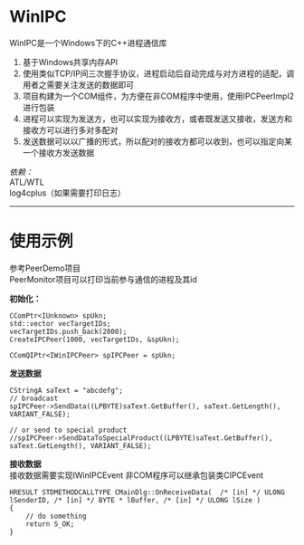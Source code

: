 # WinIPC

WinIPC是一个Windows下的C++进程通信库  
1. 基于Windows共享内存API
2. 使用类似TCP/IP间三次握手协议，进程启动后自动完成与对方进程的适配，调用者之需要关注发送的数据即可
3. 项目构建为一个COM组件，为方便在非COM程序中使用，使用IPCPeerImpl2进行包装
4. 进程可以实现为发送方，也可以实现为接收方，或者既发送又接收，发送方和接收方可以进行多对多配对
5. 发送数据可以以广播的形式，所以配对的接收方都可以收到，也可以指定向某一个接收方发送数据

_依赖：_  
ATL/WTL  
log4cplus（如果需要打印日志）
****

# 使用示例

参考PeerDemo项目  
PeerMonitor项目可以打印当前参与通信的进程及其id  

**初始化：**  
```
CComPtr<IUnknown> spUkn;
std::vector vecTargetIDs;
vecTargetIDs.push_back(2000);
CreateIPCPeer(1000, vecTargetIDs, &spUkn);

CComQIPtr<IWinIPCPeer> spIPCPeer = spUkn;
```

**发送数据**
```
CStringA saText = "abcdefg";
// broadcast
spIPCPeer->SendData((LPBYTE)saText.GetBuffer(), saText.GetLength(), VARIANT_FALSE);

// or send to special product
//spIPCPeer->SendDataToSpecialProduct((LPBYTE)saText.GetBuffer(), saText.GetLength(), VARIANT_FALSE);
```

**接收数据**  
接收数据需要实现IWinIPCEvent
非COM程序可以继承包装类CIPCEvent
```
HRESULT STDMETHODCALLTYPE CMainDlg::OnReceiveData(  /* [in] */ ULONG lSenderID, /* [in] */ BYTE * lBuffer, /* [in] */ ULONG lSize )
{
	// do something
	return S_OK;
}
```